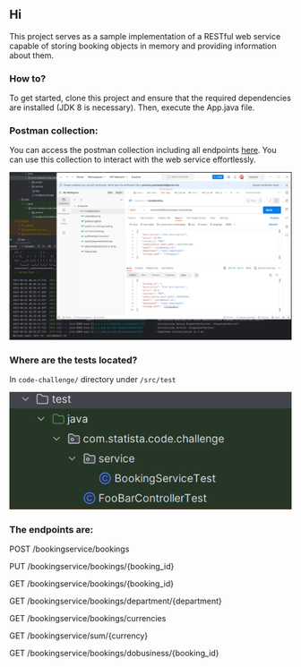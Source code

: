 ## Hi

This project serves as a sample implementation of a RESTful web service capable of storing booking objects in memory and providing information about them.

### How to?

To get started, clone this project and ensure that the required dependencies are installed (JDK 8 is necessary). Then, execute the App.java file.

### Postman collection:

You can access the postman collection including all endpoints [here](endpoints.postman_collection.json).
You can use this collection to interact with the web service effortlessly.

![Image Alt Text](postman.PNG)

### Where are the tests located?

In `code-challenge/` directory under `/src/test`

![Image Alt Text](tests.PNG)


### The endpoints are:

POST /bookingservice/bookings

PUT /bookingservice/bookings/{booking_id}

GET /bookingservice/bookings/{booking_id}

GET /bookingservice/bookings/department/{department}

GET /bookingservice/bookings/currencies

GET /bookingservice/sum/{currency}

GET /bookingservice/bookings/dobusiness/{booking_id}